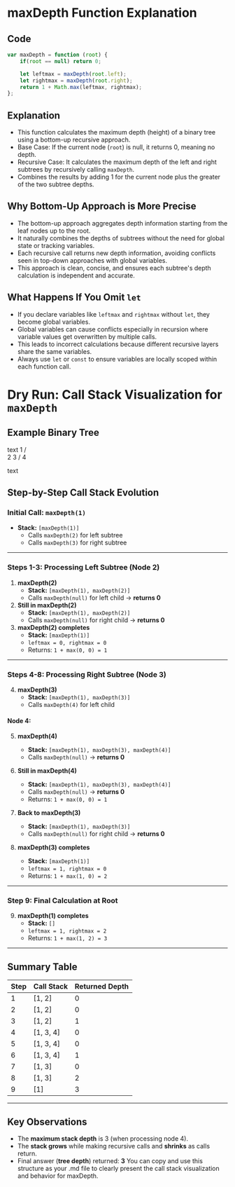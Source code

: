 # maxDepth Function Explanation

## Code
```javascript
var maxDepth = function (root) {
    if(root == null) return 0;

    let leftmax = maxDepth(root.left);
    let rightmax = maxDepth(root.right);
    return 1 + Math.max(leftmax, rightmax);
};
```

## Explanation
- This function calculates the maximum depth (height) of a binary tree using a bottom-up recursive approach.
- Base Case: If the current node (`root`) is null, it returns 0, meaning no depth.
- Recursive Case: It calculates the maximum depth of the left and right subtrees by recursively calling `maxDepth`.
- Combines the results by adding 1 for the current node plus the greater of the two subtree depths.

## Why Bottom-Up Approach is More Precise
- The bottom-up approach aggregates depth information starting from the leaf nodes up to the root.
- It naturally combines the depths of subtrees without the need for global state or tracking variables.
- Each recursive call returns new depth information, avoiding conflicts seen in top-down approaches with global variables.
- This approach is clean, concise, and ensures each subtree's depth calculation is independent and accurate.

## What Happens If You Omit `let`
- If you declare variables like `leftmax` and `rightmax` without `let`, they become global variables.
- Global variables can cause conflicts especially in recursion where variable values get overwritten by multiple calls.
- This leads to incorrect calculations because different recursive layers share the same variables.
- Always use `let` or `const` to ensure variables are locally scoped within each function call.


# Dry Run: Call Stack Visualization for `maxDepth`

## Example Binary Tree

text
 1
/ \
2 3
/
4

text

## Step-by-Step Call Stack Evolution

### Initial Call: `maxDepth(1)`
- **Stack:** `[maxDepth(1)]`
    - Calls `maxDepth(2)` for left subtree
    - Calls `maxDepth(3)` for right subtree

---

### Steps 1-3: Processing Left Subtree (Node 2)
1. **maxDepth(2)**
    - **Stack:** `[maxDepth(1), maxDepth(2)]`
    - Calls `maxDepth(null)` for left child → **returns 0**
2. **Still in maxDepth(2)**
    - **Stack:** `[maxDepth(1), maxDepth(2)]`
    - Calls `maxDepth(null)` for right child → **returns 0**
3. **maxDepth(2) completes**
    - **Stack:** `[maxDepth(1)]`
    - `leftmax = 0, rightmax = 0`
    - Returns: `1 + max(0, 0) = 1`

---

### Steps 4-8: Processing Right Subtree (Node 3)
4. **maxDepth(3)**
    - **Stack:** `[maxDepth(1), maxDepth(3)]`
    - Calls `maxDepth(4)` for left child

#### Node 4:
5. **maxDepth(4)**
    - **Stack:** `[maxDepth(1), maxDepth(3), maxDepth(4)]`
    - Calls `maxDepth(null)` → **returns 0**
6. **Still in maxDepth(4)**
    - **Stack:** `[maxDepth(1), maxDepth(3), maxDepth(4)]`
    - Calls `maxDepth(null)` → **returns 0**
    - Returns: `1 + max(0, 0) = 1`

7. **Back to maxDepth(3)**
    - **Stack:** `[maxDepth(1), maxDepth(3)]`
    - Calls `maxDepth(null)` for right child → **returns 0**

8. **maxDepth(3) completes**
    - **Stack:** `[maxDepth(1)]`
    - `leftmax = 1, rightmax = 0`
    - Returns: `1 + max(1, 0) = 2`

---

### Step 9: Final Calculation at Root
9. **maxDepth(1) completes**
    - **Stack:** `[]`
    - `leftmax = 1, rightmax = 2`
    - Returns: `1 + max(1, 2) = 3`

---

## Summary Table

| Step | Call Stack                | Returned Depth |
|------|---------------------------|---------------|
| 1    | [1, 2]                    | 0             |
| 2    | [1, 2]                    | 0             |
| 3    | [1, 2]                    | 1             |
| 4    | [1, 3, 4]                 | 0             |
| 5    | [1, 3, 4]                 | 0             |
| 6    | [1, 3, 4]                 | 1             |
| 7    | [1, 3]                    | 0             |
| 8    | [1, 3]                    | 2             |
| 9    | [1]                       | 3             |

---

## Key Observations

- The **maximum stack depth** is 3 (when processing node 4).
- The **stack grows** while making recursive calls and **shrinks** as calls return.
- Final answer (**tree depth**) returned: **3**
You can copy and use this structure as your .md file to clearly present the call stack visualization and behavior for maxDepth.